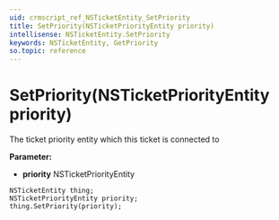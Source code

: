 ```yaml
---
uid: crmscript_ref_NSTicketEntity_SetPriority
title: SetPriority(NSTicketPriorityEntity priority)
intellisense: NSTicketEntity.SetPriority
keywords: NSTicketEntity, GetPriority
so.topic: reference
---
```


# SetPriority(NSTicketPriorityEntity priority)

The ticket priority entity which this ticket is connected to

**Parameter:** 
* **priority** NSTicketPriorityEntity

```crmscript
NSTicketEntity thing;
NSTicketPriorityEntity priority;
thing.SetPriority(priority);
```

